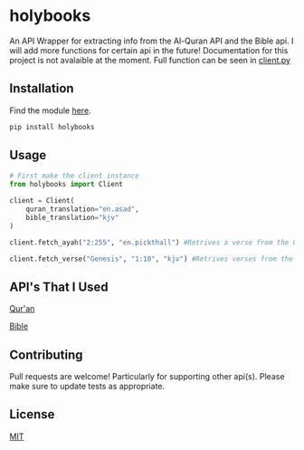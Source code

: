 # holybooks

An API Wrapper for extracting info from the Al-Quran API and the Bible api. I will add more functions for certain api in the future! Documentation for this project is not avalaible at the moment. Full function can be seen in [client.py](https://github.com/TheGenocides/holybooks/blob/main/holybooks/client.py)

## Installation

Find the module [here](https://pypi.org/project/holybooks/).

```bash
pip install holybooks
```

## Usage

```python
# First make the client instance
from holybooks import Client

client = Client(
    quran_translation="en.asad",
    bible_translation="kjv"
)

client.fetch_ayah("2:255", "en.pickthall") #Retrives a verse from the Quran api. This will get chapter 2, verse 255. The second argument is the translation, if None specified the default translation is your quran_translation in your client instance.

client.fetch_verse("Genesis", "1:10", "kjv") #Retrives verses from the Bible API. This will get Genesis chapter 1, verse 1-10. The second argument is the translation, if None specified the default translation is your quran_translation in your client instance. 
```

## API's That I Used

[Qur'an](https://alquran.cloud/api)

[Bible](https://bible-api.com/)

## Contributing

Pull requests are welcome! Particularly for supporting other api(s).
Please make sure to update tests as appropriate.

## License

[MIT](https://choosealicense.com/licenses/mit/)

